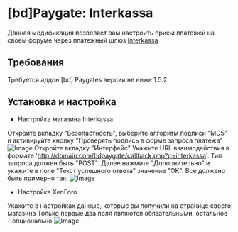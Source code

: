 # [bd]Paygate: Interkassa
Данная модификация позволяет вам настроить приём платежей на своем форуме через платежный шлюз [Interkassa](https://www.interkassa.com/)

## Требования
Требуется аддон [bd] Paygates версии не ниже 1.5.2

## Установка и настройка

* Настройка магазина Interkassa

Откройте вкладку "Безопастность", выберите алгоритм подписи "MD5" и активируйте кнопку "Проверять подпись в форме запроса платежа"
![Image](https://matew.pw/screens/clip-2016-08-07-22-10-50-21160173.png)
Откройте вкладку "Интерфейс"
Укажите URL взаимодействия в формате 'http://domain.com/bdpaygate/callback.php?p=interkassa'. 
Тип запроса должен быть "POST". 
Далее нажмите "Дополнительно" и укажите в поле "Текст успешного ответа" значение "OK". 
Все должено быть примерно так:
![Image](https://matew.pw/screens/clip-2016-08-07-22-16-15-86318491.png)

* Настройка XenForo

Укажите в настройках данные, которые вы получили на странице своего магазина
Только первые два поля являются обязательными, остальное - опционально
![Image](https://matew.pw/screens/clip-2016-08-07-22-05-07-98682728.png)